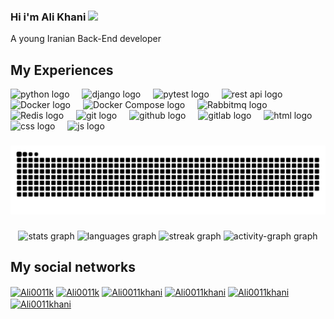 ### Hi i'm Ali Khani <a href="https://www.gautamkrishnar.com/"><img src="https://media.giphy.com/media/hvRJCLFzcasrR4ia7z/giphy.gif" width="25px"></a>

<p>A young Iranian Back-End developer</p>

## My Experiences 

<div align="left">
  <img src="https://cdn.jsdelivr.net/gh/devicons/devicon/icons/python/python-original.svg" height="40" alt="python logo"/>
  <img width="12" />
  <img src="https://www.svgrepo.com/show/353657/django-icon.svg" height="40" alt="django logo"/>
  <img width="12"/>
  <img src="https://upload.wikimedia.org/wikipedia/commons/thumb/b/ba/Pytest_logo.svg/600px-Pytest_logo.svg.png?20220319015434" height="40" alt="pytest logo"/>        
  <img width="12" />
  <img src="https://assets-global.website-files.com/5fce549c93d4f7795558a9e7/5fce549c93d4f7c12258abc6_Rest%20API%20Logo.png" height="40" alt="rest api logo"/>
  <img width="12" />
  <img src="https://static-00.iconduck.com/assets.00/docker-icon-1024x739-rivf80b4.png" height="40" alt="Docker logo"  />
  <img width="12" />
  <img src="https://openwhisk.apache.org/images/deployments/logo-docker-compose-notext.png" height="50" alt="Docker Compose logo"  />
  <img width="12" />
  <img src="https://www.svgrepo.com/show/303576/rabbitmq-logo.svg" height="40" alt="Rabbitmq logo"  />
  <img width="12" />
  <img src="https://upload.wikimedia.org/wikipedia/commons/thumb/e/ee/Redis_logo.svg/2560px-Redis_logo.svg.png" height="40" alt="Redis logo"  />
  <img width="12" />
  <img src="https://cdn.jsdelivr.net/gh/devicons/devicon/icons/git/git-original.svg" height="40" alt="git logo"/>
  <img width="12" />
  <img src="https://cdn.jsdelivr.net/gh/devicons/devicon/icons/github/github-original.svg" height="40" alt="github logo">
  <img width="12" />
  <img src="https://cdn.jsdelivr.net/gh/devicons/devicon/icons/gitlab/gitlab-plain.svg" height="40" alt="gitlab logo"  />
  <img width="12" />
  <img src="https://cdn.jsdelivr.net/gh/devicons/devicon/icons/html5/html5-original.svg" height="40" alt="html logo"/>
  <img width="12" />
  <img src="https://cdn.jsdelivr.net/gh/devicons/devicon/icons/css3/css3-original.svg" height="40" alt="css logo"/>
  <img width="12"/>
  <img src="https://encrypted-tbn0.gstatic.com/images?q=tbn:ANd9GcRRRiUF_V_Z3cmIzI-tlY4pPawIGg5fJDecxg&s" height="40" alt="js logo"/>
</div>

###

<img src="https://raw.githubusercontent.com/Ali0011k/Ali0011k/output/snake.svg" alt="Snake animation" />

###

<div align="center">
  <img src="https://github-readme-stats.vercel.app/api?username=Ali0011k&hide_title=false&hide_rank=false&show_icons=true&include_all_commits=true&count_private=true&disable_animations=false&theme=radical&locale=en&hide_border=true&order=1" height="150" alt="stats graph"  />
  <img src="https://github-readme-stats.vercel.app/api/top-langs?username=Ali0011k&locale=en&hide_title=false&layout=compact&card_width=320&langs_count=5&theme=dracula&hide_border=false&order=2" height="150" alt="languages graph"  />
  <img src="https://streak-stats.demolab.com?user=Ali0011k&locale=en&mode=daily&theme=radical&hide_border=false&border_radius=5&order=3" height="150" alt="streak graph"  />
  <img src="https://github-readme-activity-graph.vercel.app/graph?username=Ali0011k&radius=16&theme=react&area=true&order=5&custom_title=My%20Contribution" height="300" alt="activity-graph graph"  />
</div>

###

## My social networks

<a href="https://www.linkedin.com/in/ali-khani-48852b284/" target="blank"><img align="center" src="https://raw.githubusercontent.com/rahuldkjain/github-profile-readme-generator/master/src/images/icons/Social/linked-in-alt.svg" alt="Ali0011k" height="30" width="40" /></a>
<a href="https://github.com/Ali0011k/" target="blank"><img align="center" src="https://raw.githubusercontent.com/rahuldkjain/github-profile-readme-generator/master/src/images/icons/Social/github.svg" alt="Ali0011k" height="30" width="40" /></a>
<a href="https://www.instagram.com/ali.khani001?igsh=MTBpY2xoNGYzZjl2MQ==" target="blank"><img align="center" src="https://raw.githubusercontent.com/rahuldkjain/github-profile-readme-generator/master/src/images/icons/Social/instagram.svg" alt="Ali0011khani" height="30" width="40"/></a>
<a href="https://t.me/Ali0011khani" target="blank"><img align="center" src="https://user-images.githubusercontent.com/49933115/139837223-bf23d3a9-4638-4e17-994a-ac8678d5f517.png" alt="Ali0011khani" height="30" width="30"/></a>
<a href="https://wa.me/qr/5WNKDONHZKVEA1" target="blank"><img align="center" src="https://raw.githubusercontent.com/rahuldkjain/github-profile-readme-generator/master/src/images/icons/Social/whatsapp.svg" alt="Ali0011khani" height="30" width="40"/></a>
<a href="https://x.com/kly441781?t=JUPvaSaMbqAP46ziyopYLA&s=35" target="blank"><img align="center" src="https://raw.githubusercontent.com/rahuldkjain/github-profile-readme-generator/master/src/images/icons/Social/twitter.svg" alt="Ali0011khani" height="30" width="40"/></a>
